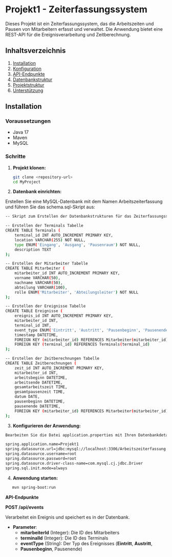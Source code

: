 # Projekt1 - Zeiterfassungssystem

Dieses Projekt ist ein Zeiterfassungssystem, das die Arbeitszeiten und Pausen von Mitarbeitern erfasst und verwaltet. Die Anwendung bietet eine REST-API für die Ereignisverarbeitung und Zeitberechnung.

## Inhaltsverzeichnis

1. [Installation](#installation)
2. [Konfiguration](#konfiguration)
3. [API-Endpunkte](#api-endpunkte)
4. [Datenbankstruktur](#datenbankstruktur)
5. [Projektstruktur](#projektstruktur)
6. [Unterstützung](#unterstützung)

## Installation

### Voraussetzungen

- Java 17
- Maven
- MySQL

### Schritte

1. **Projekt klonen:**

   ```bash
   git clone <repository-url>
   cd MyProject
   ```
   
2. **Datenbank einrichten:**

Erstellen Sie eine MySQL-Datenbank mit dem Namen Arbeitszeiterfassung und führen Sie das schema.sql-Skript aus:

```bash
-- Skript zum Erstellen der Datenbankstrukturen für das Zeiterfassungssystem

-- Erstellen der Terminals Tabelle
CREATE TABLE Terminals (
    terminal_id INT AUTO_INCREMENT PRIMARY KEY,
    location VARCHAR(255) NOT NULL,
    type ENUM('Eingang', 'Ausgang', 'Pausenraum') NOT NULL,
    description TEXT
);

-- Erstellen der Mitarbeiter Tabelle
CREATE TABLE Mitarbeiter (
    mitarbeiter_id INT AUTO_INCREMENT PRIMARY KEY,
    vorname VARCHAR(50),
    nachname VARCHAR(50),
    abteilung VARCHAR(100),
    rolle ENUM('Mitarbeiter', 'Abteilungsleiter') NOT NULL
);

-- Erstellen der Ereignisse Tabelle
CREATE TABLE Ereignisse (
    ereignis_id INT AUTO_INCREMENT PRIMARY KEY,
    mitarbeiter_id INT,
    terminal_id INT,
    event_type ENUM('Eintritt', 'Austritt', 'Pausenbeginn', 'Pausenende'),
    timestamp DATETIME,
    FOREIGN KEY (mitarbeiter_id) REFERENCES Mitarbeiter(mitarbeiter_id),
    FOREIGN KEY (terminal_id) REFERENCES Terminals(terminal_id)
);

-- Erstellen der Zeitberechnungen Tabelle
CREATE TABLE Zeitberechnungen (
    zeit_id INT AUTO_INCREMENT PRIMARY KEY,
    mitarbeiter_id INT,
    arbeitsbeginn DATETIME,
    arbeitsende DATETIME,
    gesamtarbeitszeit TIME,
    gesamtpausenzeit TIME,
    datum DATE,
    pausenbeginn DATETIME,
    pausenende DATETIME,
    FOREIGN KEY (mitarbeiter_id) REFERENCES Mitarbeiter(mitarbeiter_id)
);
```

3. **Konfigurieren der Anwendung:**

```bash
Bearbeiten Sie die Datei application.properties mit Ihren Datenbankdetails:

spring.application.name=Projekt1
spring.datasource.url=jdbc:mysql://localhost:3306/Arbeitszeiterfassung
spring.datasource.username=root
spring.datasource.password=root
spring.datasource.driver-class-name=com.mysql.cj.jdbc.Driver
spring.sql.init.mode=always
```
4. **Anwendung starten:**
```bash
   mvn spring-boot:run
```

****API-Endpunkte****

**POST /api/events**

Verarbeitet ein Ereignis und speichert es in der Datenbank.

   * **Parameter**:
      * **mitarbeiterId** (Integer): Die ID des Mitarbeiters
      * **terminalId** (Integer): Die ID des Terminals
      * **eventType** (String): Der Typ des Ereignisses (**Eintritt**, **Austritt**, 
      * **Pausenbeginn**, Pausenende)
